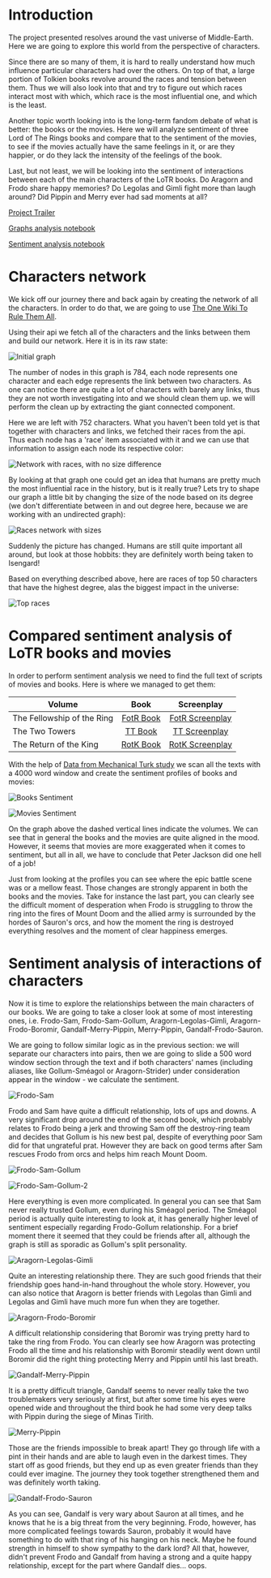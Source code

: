 <!-- ## Welcome to GitHub Pages

You can use the [editor on GitHub](https://github.com/Knocker4/lotr-social-graphs/edit/master/README.md) to maintain and preview the content for your website in Markdown files.

Whenever you commit to this repository, GitHub Pages will run [Jekyll](https://jekyllrb.com/) to rebuild the pages in your site, from the content in your Markdown files.

### Markdown

Markdown is a lightweight and easy-to-use syntax for styling your writing. It includes conventions for

```markdown
Syntax highlighted code block

# Header 1
## Header 2
### Header 3

- Bulleted
- List

1. Numbered
2. List

**Bold** and _Italic_ and `Code` text

[Link](url) and ![Image](src)
```

For more details see [GitHub Flavored Markdown](https://guides.github.com/features/mastering-markdown/).

### Jekyll Themes

Your Pages site will use the layout and styles from the Jekyll theme you have selected in your [repository settings](https://github.com/Knocker4/lotr-social-graphs/settings). The name of this theme is saved in the Jekyll `_config.yml` configuration file.

### Support or Contact

Having trouble with Pages? Check out our [documentation](https://help.github.com/categories/github-pages-basics/) or [contact support](https://github.com/contact) and we’ll help you sort it out.


### Time to change some stuff

```python
# some comment
print "Hello there"
```

Here is a nice picture:
-->

<!-- ![Lotr Logo](https://raw.githubusercontent.com/Knocker4/lotr-social-graphs/gh-pages/images/lotr.jpeg) -->

# Introduction

The project presented resolves around the vast universe of Middle-Earth. Here we are going to explore this world from the perspective of characters. 

Since there are so many of them, it is hard to really understand how much influence particular characters had over the others. On top of that, a large portion of Tolkien books revolve around the races and tension between them. Thus we will also look into that and try to figure out which races interact most with which, which race is the most influential one, and which is the least.

Another topic worth looking into is the long-term fandom debate of what is better: the books or the movies. Here we will analyze sentiment of three Lord of The Rings books and compare that to the sentiment of the movies, to see if the movies actually have the same feelings in it, or are they happier, or do they lack the intensity of the feelings of the book.

Last, but not least, we will be looking into the sentiment of interactions between each of the main characters of the LoTR books. Do Aragorn and Frodo share happy memories? Do Legolas and Gimli fight more than laugh around? Did Pippin and Merry ever had sad moments at all?

[Project Trailer](https://www.youtube.com/watch?v=XjReGeUiwVI&feature=youtu.be)

[Graphs analysis notebook](http://nbviewer.jupyter.org/github/Knocker4/lotr-social-graphs/blob/master/LOTR%20Graph/Project.ipynb?flush_cache=true)

[Sentiment analysis notebook](http://nbviewer.jupyter.org/github/Knocker4/lotr-social-graphs/blob/master/LOTRSentiment/LotrSentiment.ipynb?flush_cache=true)

# Characters network

We kick off our journey there and back again by creating the network of all the characters. In order to do that, we are going to use [The One Wiki To Rule Them All](http://lotr.wikia.com/wiki/Main_Page). 

Using their api we fetch all of the characters and the links between them and build our network. Here it is in its raw state:

![Initial graph](https://raw.githubusercontent.com/Knocker4/lotr-social-graphs/gh-pages/images/graphInitial.png)

The number of nodes in this graph is 784, each node represents one character and each edge represents the link between two characters. As one can notice there are quite a lot of characters with barely any links, thus they are not worth investigating into and we should clean them up. we will perform the clean up by extracting the giant connected component.

Here we are left with 752 characters. What you haven't been told yet is that together with characters and links, we fetched their races from the api. Thus each node has a 'race' item associated with it and we can use that information to assign each node its respective color:

![Network with races, with no size difference](https://raw.githubusercontent.com/Knocker4/lotr-social-graphs/gh-pages/images/graphWithRaces.png)

By looking at that graph one could get an idea that humans are pretty much the most influential race in the history, but is it really true? Lets try to shape our graph a little bit by changing the size of the node based on its degree (we don't differentiate between in and out degree here, because we are working with an undirected graph):

<!-- > Races network with sizes -->
![Races network with sizes](https://raw.githubusercontent.com/Knocker4/lotr-social-graphs/gh-pages/images/graphRacesSized.png)

Suddenly the picture has changed. Humans are still quite important all around, but look at those hobbits: they are definitely worth being taken to Isengard!

Based on everything described above, here are races of top 50 characters that have the highest degree, alas the biggest impact in the universe:

<!-- > Top 5 races -->
![Top races](https://raw.githubusercontent.com/Knocker4/lotr-social-graphs/gh-pages/images/graphTop50.png)


# Compared sentiment analysis of LoTR books and movies

In order to perform sentiment analysis we need to find the full text of scripts of movies and books. Here is where we managed to get them:

|  Volume  |   Book   |   Screenplay   |
| -------- | :------: | :------------: |
|The Fellowship of the Ring | [FotR Book](http://portal.tolkienianos.pt/files/The_LotR_I.pdf) | [FotR Screenplay](http://www.fempiror.com/otherscripts/LordoftheRings1-FOTR.pdf) |
| The Two Towers | [TT Book](http://portal.tolkienianos.pt/files/The_LotR_II.pdf) | [TT Screenplay](http://www.fempiror.com/otherscripts/LordoftheRings2-TTT.pdf) |
| The Return of the King | [RotK Book](http://portal.tolkienianos.pt/files/The_LotR_III.pdf) | [RotK Screenplay](http://www.fempiror.com/otherscripts/LordoftheRings3-ROTK.pdf) |

With the help of [Data from Mechanical Turk study](http://journals.plos.org/plosone/article/file?id=10.1371/journal.pone.0026752.s001&type=supplementary) we scan all the texts with a 4000 word window and create the sentiment profiles of books and movies:

![Books Sentiment](https://raw.githubusercontent.com/Knocker4/lotr-social-graphs/gh-pages/images/Graphs/booksSent.png)

![Movies Sentiment](https://raw.githubusercontent.com/Knocker4/lotr-social-graphs/gh-pages/images/Graphs/moviesSent.png)


On the graph above the dashed vertical lines indicate the volumes. We can see that in general the books and the movies are quite aligned in the mood. However, it seems that movies are more exaggerated when it comes to sentiment, but all in all, we have to conclude that Peter Jackson did one hell of a job! 

Just from looking at the profiles you can see where the epic battle scene was or a mellow feast. Those changes are strongly apparent in both the books and the movies. Take for instance the last part, you can clearly see the difficult moment of desperation when Frodo is struggling to throw the ring into the fires of Mount Doom and the allied army is surrounded by the hordes of Sauron's orcs, and how the moment the ring is destroyed everything resolves and the moment of clear happiness emerges.

# Sentiment analysis of interactions of characters

Now it is time to explore the relationships between the main characters of our books. We are going to take a closer look at some of most interesting ones, i.e. Frodo-Sam, Frodo-Sam-Gollum, Aragorn-Legolas-Gimli, Aragorn-Frodo-Boromir, Gandalf-Merry-Pippin, Merry-Pippin, Gandalf-Frodo-Sauron.

We are going to follow similar logic as in the previous section: we will separate our characters into pairs, then we are going to slide a 500 word window section through the text and if both characters' names (including aliases, like Gollum-Sméagol or Aragorn-Strider) under consideration appear in the window - we calculate the sentiment.

![Frodo-Sam](https://raw.githubusercontent.com/Knocker4/lotr-social-graphs/gh-pages/images/Graphs/FrodoSam.png)

Frodo and Sam have quite a difficult relationship, lots of ups and downs. A very significant drop around the end of the second book, which probably relates to Frodo being a jerk and throwing Sam off the destroy-ring team and decides that Gollum is his new best pal, despite of everything poor Sam did for that ungrateful prat. However they are back on good terms after Sam rescues Frodo from orcs and helps him reach Mount Doom.

![Frodo-Sam-Gollum](https://raw.githubusercontent.com/Knocker4/lotr-social-graphs/gh-pages/images/Graphs/FrodoGollumSmeagol.png)

![Frodo-Sam-Gollum-2](https://raw.githubusercontent.com/Knocker4/lotr-social-graphs/gh-pages/images/Graphs/SamGollumSmeagol.png)

Here everything is even more complicated. In general you can see that Sam never really trusted Gollum, even during his Sméagol period. The Sméagol period is actually quite interesting to look at, it has generally higher level of sentiment especially regarding Frodo-Gollum relationship. For a brief moment there it seemed that they could be friends after all, although the graph is still as sporadic as Gollum's split personality.

![Aragorn-Legolas-Gimli](https://raw.githubusercontent.com/Knocker4/lotr-social-graphs/gh-pages/images/Graphs/AragornLegolasGimli.png)

Quite an interesting relationship there. They are such good friends that their friendship goes hand-in-hand throughout the whole story. However, you can also notice that Aragorn is better friends with Legolas than Gimli and Legolas and Gimli have much more fun when they are together.

![Aragorn-Frodo-Boromir](https://raw.githubusercontent.com/Knocker4/lotr-social-graphs/gh-pages/images/Graphs/AragornBoromirFrodo.png)

A difficult relationship considering that Boromir was trying pretty hard to take the ring from Frodo. You can clearly see how Aragorn was protecting Frodo all the time and his relationship with Boromir steadily went down until Boromir did the right thing protecting Merry and Pippin until his last breath.

![Gandalf-Merry-Pippin](https://raw.githubusercontent.com/Knocker4/lotr-social-graphs/gh-pages/images/Graphs/GandalfMerryPippin.png)


It is a pretty difficult triangle, Gandalf seems to never really take the two troublemakers very seriously at first, but after some time his eyes were opened wide and throughout the third book he had some very deep talks with Pippin during the siege of Minas Tirith.

![Merry-Pippin](https://raw.githubusercontent.com/Knocker4/lotr-social-graphs/gh-pages/images/Graphs/MerryPippin.png)


Those are the friends impossible to break apart! They go through life with a pint in their hands and are able to laugh even in the darkest times. They start off as good friends, but they end up as even greater friends than they could ever imagine. The journey they took together strengthened them and was definitely worth taking.

![Gandalf-Frodo-Sauron](https://raw.githubusercontent.com/Knocker4/lotr-social-graphs/gh-pages/images/Graphs/GandalfFrodoSauron.png)

As you can see, Gandalf is very wary about Sauron at all times, and he knows that he is a big threat from the very beginning. Frodo, however, has more complicated feelings towards Sauron, probably it would have something to do with that ring of his hanging on his neck. Maybe he found strength in himself to show sympathy to the dark lord? All that, however, didn't prevent Frodo and Gandalf from having a strong and a quite happy relationship, except for the part where Gandalf dies... oops.